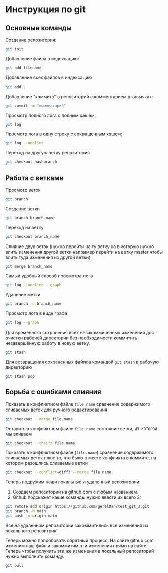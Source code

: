 # Инструкция по git
## Основные команды
Создание репозитория:
```sh
git init
```

Добавление файла в индексацию:
```sh
git add filename
```
Добавление всех файлов в индексацию
```sh
git add .
```
Добавление "коммита" в репозиторий с комментарием в кавычках:
```sh
git commit -m "комментарий"
```
Просмотр полного лога с полным хэшем:
```sh
git log
```
Просмотр лога в одну строку с сокращенным хэшем:
```sh
git log --oneline
```
Переход на другую ветку репозитория
```sh
git checkout hashbranch 
```
## Работа с ветками
Просмотр веток
```sh
git branch
```

Создание ветки
```sh
git branch branch_name
```

Переход на ветку
```sh
git checkout branch_name
```

Слияние двух веток (нужно перейти на ту ветку на в которую нужно влить изменения другой ветки например перейти на ветку master чтобы влить туда изменения из другой ветки)
```sh
git merge branch_name
```

Самый удобный способ просмотра лога
```sh
git log --oneline --graph
```
Удаление метки
```sh
git branch -d branch_name
```

Просмотр лога в виде графа
```sh
git log --graph
```

Для временного сохранения всех незакоммиченных изменений для очистки рабочей директории без необходимости коммитить незавершённую работу в новую ветку.
```sh
git stash
```

Для возвращения сохраненных файлов командой ```git stash``` в рабочую директорию
```sh
git stash pop
```

## Борьба с ошибками слияния

Показать в конфликтном файле ```file.name``` сравнение содержимого сливаемых веток для ручного редактирования
```sh
git checkout --merge file.name
```

Оставить в конфликтном файле ```file.name``` состояние ветки, ```ИЗ КОТОРОЙ``` мы вливаем
```sh
git checkout --theirs file.name
```
Показать в конфликтном файле (```file.name```) сравнение содержимого сливаемых веток плюс то, что было в месте конфликта в коммите, на котором разошлись сливаемые ветки
```sh
git checkout --conflict=diff3 --merge file.name
```

Теперь подружим наши локальные и удаленный репозитории:
1. Создаем репозиторий на github.com с любым названием.
2. Github подскажет какие команды нужно ввести их всего 3:
```sh
git remote add origin https://github.com/gerelDan/test_git_3.git
git branch -M main
git push -u origin main
```
Все на удаленном репозитории закоммитились все изменения из локального репозитрия!
 
 Теперь можно попробовать обратный процесс:
 На сайте github.com изменим наш файл и закоммитим эти изменения прямо на сайте.
 Теперь чтобы получить эти же изменения в локальный репозиторий нужно выполнить команду:
 ```sh
 git pull
```
